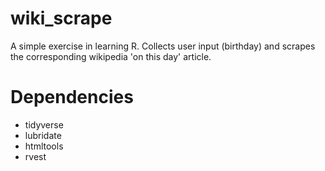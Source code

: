 # wiki_scrape
A simple exercise in learning R. Collects user input (birthday) and scrapes the corresponding wikipedia 'on this day' article.

# Dependencies
  - tidyverse
  - lubridate
  - htmltools
  - rvest
